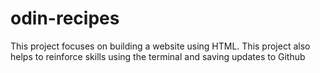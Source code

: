 # odin-recipes
This project focuses on building a website using HTML. This project also helps to reinforce skills using the terminal and saving updates to Github